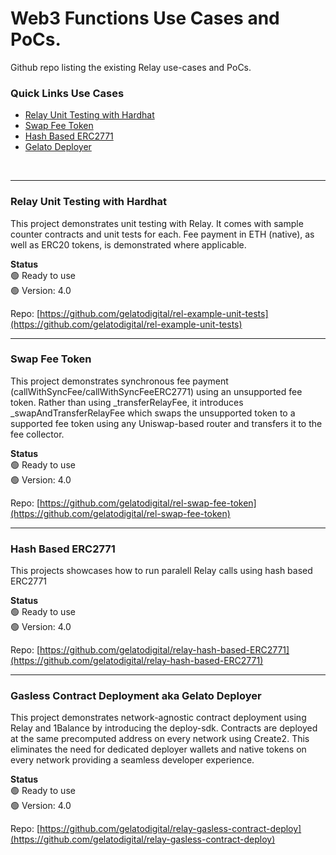 # Web3 Functions Use Cases and PoCs.

Github repo listing the existing Relay use-cases and PoCs.

### Quick Links Use Cases
- [Relay Unit Testing with Hardhat](https://github.com/gelatodigital/rel-example-unit-tests) 
- [Swap Fee Token](https://github.com/gelatodigital/rel-swap-fee-token) 
- [Hash Based ERC2771](https://github.com/gelatodigital/relay-hash-based-ERC2771) 
- [ Gelato Deployer](https://github.com/gelatodigital/relay-gasless-contract-deploy) 


&nbsp;  

---

### Relay Unit Testing with Hardhat
This project demonstrates unit testing with Relay.
It comes with sample counter contracts and unit tests for each.
Fee payment in ETH (native), as well as ERC20 tokens, is demonstrated where applicable.&nbsp;  

**Status**&nbsp;  
🟢 Ready to use&nbsp;  
🟢 Version: 4.0

Repo: [https://github.com/gelatodigital/rel-example-unit-tests](https://github.com/gelatodigital/rel-example-unit-tests)


---


### Swap Fee Token
This project demonstrates synchronous fee payment (callWithSyncFee/callWithSyncFeeERC2771) using an unsupported fee token. Rather than using _transferRelayFee, it introduces _swapAndTransferRelayFee which swaps the unsupported token to a supported fee token using any Uniswap-based router and transfers it to the fee collector.&nbsp; 


**Status**&nbsp;  
🟢 Ready to use&nbsp;  
🟢 Version: 4.0

Repo: [https://github.com/gelatodigital/rel-swap-fee-token](https://github.com/gelatodigital/rel-swap-fee-token)

---

### Hash Based ERC2771
This projects showcases how to run paralell Relay calls using hash based ERC2771 &nbsp; 

**Status**&nbsp;  
🟢 Ready to use&nbsp;  
🟢 Version: 4.0

Repo: [https://github.com/gelatodigital/relay-hash-based-ERC2771](https://github.com/gelatodigital/relay-hash-based-ERC2771)
 
---

### Gasless Contract Deployment aka Gelato Deployer
This project demonstrates network-agnostic contract deployment using Relay and 1Balance by introducing the deploy-sdk. Contracts are deployed at the same precomputed address on every network using Create2. This eliminates the need for dedicated deployer wallets and native tokens on every network providing a seamless developer experience. &nbsp; 

**Status**&nbsp;  
🟢 Ready to use&nbsp;  
🟢 Version: 4.0

Repo: [https://github.com/gelatodigital/relay-gasless-contract-deploy](https://github.com/gelatodigital/relay-gasless-contract-deploy)
